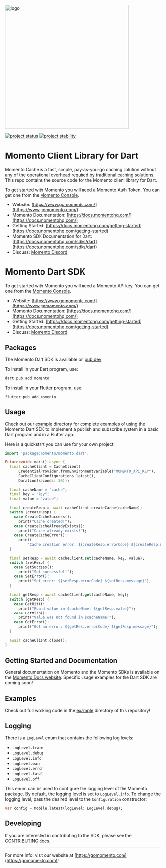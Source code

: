 <head>
  <meta name="Momento Client Library Documentation for Dart" content="Momento client software development kit for Dart">
</head>
<img src="https://docs.momentohq.com/img/momento-logo-forest.svg" alt="logo" width="400"/>

[![project status](https://momentohq.github.io/standards-and-practices/badges/project-status-official.svg)](https://github.com/momentohq/standards-and-practices/blob/main/docs/momento-on-github.md)
[![project stability](https://momentohq.github.io/standards-and-practices/badges/project-stability-beta.svg)](https://github.com/momentohq/standards-and-practices/blob/main/docs/momento-on-github.md)

# Momento Client Library for Dart

Momento Cache is a fast, simple, pay-as-you-go caching solution without any of the operational overhead
required by traditional caching solutions.  This repo contains the source code for the Momento client library for Dart.

To get started with Momento you will need a Momento Auth Token. You can get one from the [Momento Console](https://console.gomomento.com).

* Website: [https://www.gomomento.com/](https://www.gomomento.com/)
* Momento Documentation: [https://docs.momentohq.com/](https://docs.momentohq.com/)
* Getting Started: [https://docs.momentohq.com/getting-started](https://docs.momentohq.com/getting-started)
* Momento SDK Documentation for Dart: [https://docs.momentohq.com/sdks/dart](https://docs.momentohq.com/sdks/dart)
* Discuss: [Momento Discord](https://discord.gg/3HkAKjUZGq)

# Momento Dart SDK

To get started with Momento you will need a Momento API key. You can get one from the [Momento Console](https://console.gomomento.com/api-keys).

* Website: [https://www.gomomento.com/](https://www.gomomento.com/)
* Momento Documentation: [https://docs.momentohq.com/](https://docs.momentohq.com/)
* Getting Started: [https://docs.momentohq.com/getting-started](https://docs.momentohq.com/getting-started)
* Discuss: [Momento Discord](https://discord.gg/3HkAKjUZGq)

## Packages

The Momento Dart SDK is available on [pub.dev](https://pub.dev/packages/momento) 

To install in your Dart program, use: 

```bash
dart pub add momento
```

To install in your Flutter program, use: 

```bash
flutter pub add momento
```

## Usage

Check out our [example](./example/) directory for complete examples of using the Momento Dart SDK to implement a publish and subscribe system in a basic Dart program and in a Flutter app.

Here is a quickstart you can use for your own project:

```dart
import 'package:momento/momento.dart';

Future<void> main() async {
  final cacheClient = CacheClient(
      CredentialProvider.fromEnvironmentVariable("MOMENTO_API_KEY"),
      CacheClientConfigurations.latest(),
      Duration(seconds: 30));

  final cacheName = "cache";
  final key = "key";
  final value = "value";

  final createResp = await cacheClient.createCache(cacheName);
  switch (createResp) {
    case CreateCacheSuccess():
      print("Cache created!");
    case CreateCacheAlreadyExists():
      print("Cache already exists!");
    case CreateCacheError():
      print(
          "Cache creation error: ${createResp.errorCode} ${createResp.message}");
  }

  final setResp = await cacheClient.set(cacheName, key, value);
  switch (setResp) {
    case SetSuccess():
      print("Set successful!");
    case SetError():
      print("Set error: ${setResp.errorCode} ${setResp.message}");
  }

  final getResp = await cacheClient.get(cacheName, key);
  switch (getResp) {
    case GetHit():
      print("Found value in $cacheName: ${getResp.value}");
    case GetMiss():
      print("Value was not found in $cacheName!");
    case GetError():
      print("Got an error: ${getResp.errorCode} ${getResp.message}");
  }

  await cacheClient.close();
}

```

## Getting Started and Documentation

General documentation on Momento and the Momento SDKs is available on the [Momento Docs website](https://docs.momentohq.com/). Specific usage examples for the Dart SDK are coming soon!

## Examples

Check out full working code in the [example](./example/) directory of this repository!

## Logging

There is a `LogLevel` enum that contains the following log levels:

* `LogLevel.trace`
* `LogLevel.debug`
* `LogLevel.info`
* `LogLevel.warn`
* `LogLevel.error`
* `LogLevel.fatal`
* `LogLevel.off`

This enum can be used to configure the logging level of the Momento package. By default, the logging level is set to `LogLevel.info`. To change the logging level, pass the desired level to the `Configuration` constructor:

```dart
var config = Mobile.latest(logLevel: LogLevel.debug);
```

## Developing

If you are interested in contributing to the SDK, please see the [CONTRIBUTING](./CONTRIBUTING.md) docs.

----------------------------------------------------------------------------------------
For more info, visit our website at [https://gomomento.com](https://gomomento.com)!
